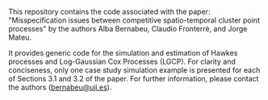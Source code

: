 This repository contains the code associated with the paper:
"Misspecification issues between competitive spatio-temporal cluster point processes"
by the authors Alba Bernabeu, Claudio Fronterrè, and Jorge Mateu.

It provides generic code for the simulation and estimation of Hawkes processes and Log-Gaussian Cox Processes (LGCP).
For clarity and conciseness, only one case study simulation example is presented for each of Sections 3.1 and 3.2 of the paper.
For further information, please contact the authors (bernabeu@uji.es).
